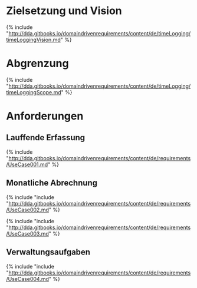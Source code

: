 
# Zielsetzung und Vision
{% include "http://dda.gitbooks.io/domaindrivenrequirements/content/de/timeLogging/timeLoggingVision.md" %}


# Abgrenzung
{% include "http://dda.gitbooks.io/domaindrivenrequirements/content/de/timeLogging/timeLoggingScope.md" %}


# Anforderungen

## Lauffende Erfassung
{% include "http://dda.gitbooks.io/domaindrivenrequirements/content/de/requirements/UseCase001.md" %}


## Monatliche Abrechnung
{% include "include "http://dda.gitbooks.io/domaindrivenrequirements/content/de/requirements/UseCase002.md" %}

{% include "include "http://dda.gitbooks.io/domaindrivenrequirements/content/de/requirements/UseCase003.md" %}


## Verwaltungsaufgaben
{% include "include "http://dda.gitbooks.io/domaindrivenrequirements/content/de/requirements/UseCase004.md" %}
